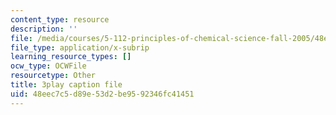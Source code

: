 ```yaml
---
content_type: resource
description: ''
file: /media/courses/5-112-principles-of-chemical-science-fall-2005/48eec7c5d89e53d2be9592346fc41451_4xRS6bdFsVM.vtt
file_type: application/x-subrip
learning_resource_types: []
ocw_type: OCWFile
resourcetype: Other
title: 3play caption file
uid: 48eec7c5-d89e-53d2-be95-92346fc41451
---
```

